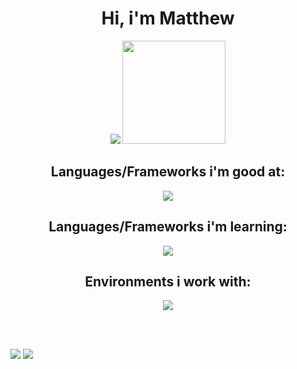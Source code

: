 <div style="display: inline_block" align="center">
  <h1> Hi, i'm Matthew </h1>
  <img hight="170em" src="https://github-readme-stats.vercel.app/api?username=Matheus-Lima-Moreira&theme=github_dark&include_all_commits=true&count_private=true&hide_title=true&rank_icon=github"/>
  <img height="165em" src="https://github-readme-stats.vercel.app/api/top-langs/?username=Matheus-Lima-Moreira&hide_title=true&layout=compact&langs_count=7&theme=github_dark"/> 
</div>
    
<div style="display: inline_block" align="center">
  <h2> Languages/Frameworks i'm good at: </h2>
  <img src="https://skillicons.dev/icons?i=js,ts,jquery,html,css,bootstrap,php,python,react,nodejs" />
  
  <h2> Languages/Frameworks i'm learning: </h2>
  <img src="https://skillicons.dev/icons?i=cs,angular,godot,flutter,dart" />

  <h2> Environments i work with: </h2>  
  <img src="https://skillicons.dev/icons?i=git,postman,github,vscode,postgres,mysql,stackoverflow,figma,vite" />
</div>

<br><br>

<div align="right" style="display: inline-block">
  <a href="https://www.linkedin.com/in/matheus-lima-moreira" target="_blank"><img src="https://img.shields.io/badge/LinkedIn-0077B5?style=for-the-badge&logo=linkedin&logoColor=white" /></a>
  
  <a href="https://matheus-lima-moreira.github.io/" target="_blank">
    <img src="https://img.shields.io/badge/Portfolio-255E63?style=for-the-badge&logo=About.me&logoColor=white" />
  </a>
</div>

